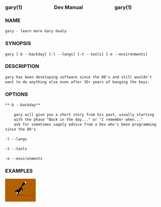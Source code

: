### gary(1) <img height="10" hspace="50"/>Dev Manual<img height="10" hspace="50"/> gary(1)

### NAME
    gary - learn more Gary Gealy

### SYNOPSIS
    
    gary [-b --backday] [-l --langs] [-t --tools] [-e --environments]

### DESCRIPTION

    gary has been developing software since the 80's and still wouldn't 
    want to do anything else even after 35+ years of banging the keys.
    
### OPTIONS

    **-b --backday** 

        gary will give you a short story from his past, usually starting
        with the phase "Back in the day..." or "I remember when..."
        ask for sometimes sagely advice from a Dev who's been programming since the 80's

    -l --langs

    -t --tools

    -e --environments

### EXAMPLES

<img src="./assets/running-sql.gif" width="100">

<!--
**GaryGealy/GaryGealy** is a ✨ _special_ ✨ repository because its `README.md` (this file) appears on your GitHub profile.

Here are some ideas to get you started:

- 🔭 I’m currently working on ...
- 🌱 I’m currently learning ...
- 👯 I’m looking to collaborate on ...
- 🤔 I’m looking for help with ...
- 💬 Ask me about ...
- 📫 How to reach me: ...
- 😄 Pronouns: ...
- ⚡ Fun fact: ...
-->
